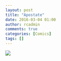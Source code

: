 ```yaml
---
layout: post
title: "Apostate"
date: 2016-03-04 01:00
author: rcadmin
comments: true
categories: [Comics]
tags: []
---
```

<a href="../comics/2016/03/04/apostate"><img src="http://dl.bitsmack.com/comics/20160304.jpg" /></a>
